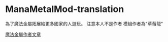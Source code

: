 # ManaMetalMod-translation
為了魔法金屬拓展給更多國家的人遊玩。 注意本人不是作者  模組作者為"草莓龍"

[魔法金屬作者文章](https://forum.gamer.com.tw/C.php?bsn=18673&snA=147405&tnum=234&subbsn=12)
